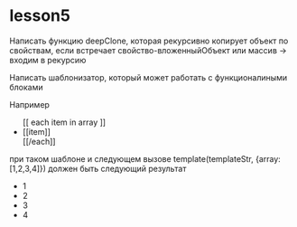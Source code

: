 # lesson5
Написать функцию deepClone, которая рекурсивно копирует объект по свойствам, если встречает свойство-вложенныйОбъект или массив ->  входим в рекурсию



Написать шаблонизатор, который может работать с функционалиными блоками

Например 

<ul>
[[ each item in array ]]
 <li> [[item]] </li>
 [[/each]]
</ul>

при таком шаблоне и следующем вызове 
template(templateStr, {array:[1,2,3,4]})
должен быть следующий результат

<ul>
<li>1</li>
<li>2</li>
<li>3</li>
<li>4</li>
</ul>
